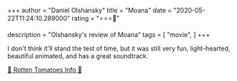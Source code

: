 +++
author = "Daniel Olshansky"
title = "Moana"
date = "2020-05-22T11:24:10.289000"
rating = "⭐⭐⭐🌟"

description = "Olshansky's review of Moana"
tags = [
    "movie",
]
+++


I don't think it'll stand the test of time, but it was still very fun, light-hearted, beautiful animated, and has a great soundtrack.

[🍅 Rotten Tomatoes Info 🍅](https://www.rottentomatoes.com//m/moana_2016)